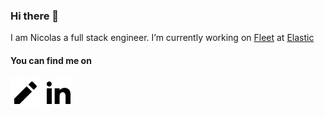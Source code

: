 ### Hi there 👋

I am Nicolas a full stack engineer. I’m currently working on [Fleet](https://www.elastic.co/guide/en/fleet/current/fleet-overview.html) at [Elastic](https://www.elastic.co/)

#### You can find me on 

[![blog](https://raw.githubusercontent.com/nchaulet/nchaulet/master/icon-pencil-fill.svg)](https://nchaulet.com)
[![linkedin](https://raw.githubusercontent.com/nchaulet/nchaulet/master/icon-linkedin-fill.svg)](https://www.linkedin.com/in/nchaulet/)


